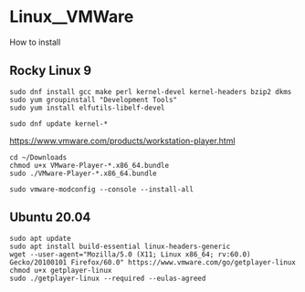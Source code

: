 # Linux__VMWare
How to install


## Rocky Linux 9

```
sudo dnf install gcc make perl kernel-devel kernel-headers bzip2 dkms
sudo yum groupinstall "Development Tools"
sudo yum install elfutils-libelf-devel
```

```
sudo dnf update kernel-*
```

https://www.vmware.com/products/workstation-player.html


```
cd ~/Downloads
chmod u+x VMware-Player-*.x86_64.bundle
sudo ./VMware-Player-*.x86_64.bundle
```

```
sudo vmware-modconfig --console --install-all
```

## Ubuntu 20.04
```
sudo apt update
sudo apt install build-essential linux-headers-generic
wget --user-agent="Mozilla/5.0 (X11; Linux x86_64; rv:60.0) Gecko/20100101 Firefox/60.0" https://www.vmware.com/go/getplayer-linux
chmod u+x getplayer-linux
sudo ./getplayer-linux --required --eulas-agreed
```
